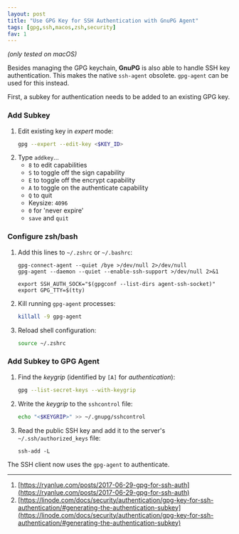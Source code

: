 ```yaml
---
layout: post
title: "Use GPG Key for SSH Authentication with GnuPG Agent"
tags: [gpg,ssh,macos,zsh,security]
fav: 1
---
```


*(only tested on macOS)*

Besides managing the GPG keychain, **GnuPG** is also able to handle SSH key authentication. This makes the native `ssh-agent` obsolete. `gpg-agent` can be used for this instead.

First, a subkey for authentication needs to be added to an existing GPG key.

### Add Subkey
1. Edit existing key in *expert* mode:
   ```bash
   gpg --expert --edit-key <$KEY_ID>
   ```
2. Type `addkey`...
   - `8`  to edit capabilities
   - `S` to toggle off the sign capability
   - `E` to toggle off the encrypt capability
   - `A` to toggle on the authenticate capability
   - `Q` to quit
   - Keysize: `4096`
   - `0` for 'never expire'
   - `save` and `quit`

### Configure zsh/bash
1. Add this lines to `~/.zshrc` or `~/.bashrc`:
   ```
   gpg-connect-agent --quiet /bye >/dev/null 2>/dev/null
   gpg-agent --daemon --quiet --enable-ssh-support >/dev/null 2>&1

   export SSH_AUTH_SOCK="$(gpgconf --list-dirs agent-ssh-socket)"
   export GPG_TTY=$(tty)
   ```
2. Kill running `gpg-agent` processes:
   ```bash
   killall -9 gpg-agent
   ```
3. Reload shell configuration:
   ```bash
   source ~/.zshrc
   ```

### Add Subkey to GPG Agent
1. Find the *keygrip* (identified by `[A]` for *authentication*):
   ```bash
   gpg --list-secret-keys --with-keygrip
   ```
2. Write the *keygrip* to the `sshcontrol` file:
   ```bash
   echo "<$KEYGRIP>" >> ~/.gnupg/sshcontrol
   ```
3. Read the public SSH key and add it to the server's `~/.ssh/authorized_keys` file:
   ```
   ssh-add -L
   ```

The SSH client now uses the `gpg-agent` to authenticate.

---
1. [https://ryanlue.com/posts/2017-06-29-gpg-for-ssh-auth](https://ryanlue.com/posts/2017-06-29-gpg-for-ssh-auth)
2. [https://linode.com/docs/security/authentication/gpg-key-for-ssh-authentication/#generating-the-authentication-subkey](https://linode.com/docs/security/authentication/gpg-key-for-ssh-authentication/#generating-the-authentication-subkey)
